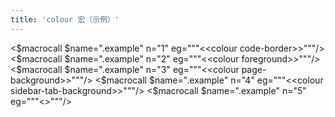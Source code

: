 ```yaml
---
title: 'colour 宏（示例）'
---
```


<$macrocall $name=".example" n="1" eg="""<<colour code-border>>"""/>
<$macrocall $name=".example" n="2" eg="""<<colour foreground>>"""/>
<$macrocall $name=".example" n="3" eg="""<<colour page-background>>"""/>
<$macrocall $name=".example" n="4" eg="""<<colour sidebar-tab-background>>"""/>
<$macrocall $name=".example" n="5" eg="""<<colour tag-foreground>>"""/>
